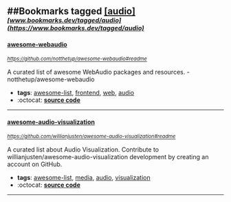 ##Bookmarks tagged [[audio]](https://www.bookmarks.dev?q=[audio])
_<sup><sup>[www.bookmarks.dev/tagged/audio](https://www.bookmarks.dev/tagged/audio)</sup></sup>_
---
#### [awesome-webaudio](https://github.com/notthetup/awesome-webaudio#readme)
_<sup>https://github.com/notthetup/awesome-webaudio#readme</sup>_

A curated list of awesome WebAudio packages and resources. - notthetup/awesome-webaudio
* **tags**: [awesome-list](../tagged/awesome-list.md), [frontend](../tagged/frontend.md), [web](../tagged/web.md), [audio](../tagged/audio.md)
* :octocat: **[source code](https://github.com/notthetup/awesome-webaudio#readme)**
---
#### [awesome-audio-visualization](https://github.com/willianjusten/awesome-audio-visualization#readme)
_<sup>https://github.com/willianjusten/awesome-audio-visualization#readme</sup>_

A curated list about Audio Visualization. Contribute to willianjusten/awesome-audio-visualization development by creating an account on GitHub.
* **tags**: [awesome-list](../tagged/awesome-list.md), [media](../tagged/media.md), [audio](../tagged/audio.md), [visualization](../tagged/visualization.md)
* :octocat: **[source code](https://github.com/willianjusten/awesome-audio-visualization#readme)**
---
